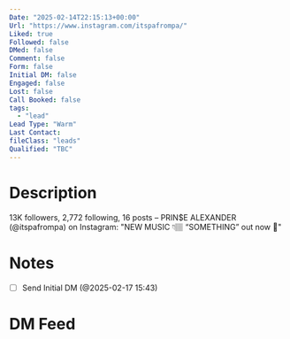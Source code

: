 ```yaml
---
Date: "2025-02-14T22:15:13+00:00"
Url: "https://www.instagram.com/itspafrompa/"
Liked: true
Followed: false
DMed: false
Comment: false
Form: false
Initial DM: false
Engaged: false
Lost: false
Call Booked: false
tags:
  - "lead"
Lead Type: "Warm"
Last Contact:
fileClass: "leads"
Qualified: "TBC"
---
```

# Description
13K followers, 2,772 following, 16 posts – PRIN$E ALEXANDER (@itspafrompa) on Instagram: "NEW MUSIC 👇🏽
“SOMETHING” out now 🕺"
# Notes
- [ ] Send Initial DM (@2025-02-17 15:43)
# DM Feed